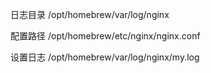 日志目录 /opt/homebrew/var/log/nginx

配置路径 /opt/homebrew/etc/nginx/nginx.conf

设置日志 /opt/homebrew/var/log/nginx/my.log

```

```
